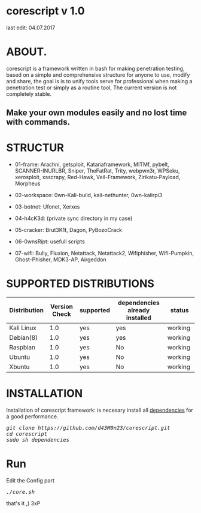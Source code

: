 # corescript v 1.0
last edit: 04.07.2017
# ABOUT.

corescript is a framework written in bash for making penetration testing, based on a simple and comprehensive structure for anyone to use, modify and share, the goal is is to unify tools serve for professional when making a penetration test or simply as a routine tool, The current version is not completely stable.

## Make your own modules easily and no lost time with commands.


# STRUCTUR

<ul><li>01-frame: Arachni, getsploit, Katanaframework, MITMf, pybelt, SCANNER-INURLBR, Sniper, TheFatRat, Trity, webpwn3r, WPSeku, xerosploit, xsscrapy, Red-Hawk, Veil-Framework, Zirikatu-Payload, Morpheus</li></ul>	
<ul><li>02-workspace: 0wn-Kali-build, kali-nethunter, 0wn-kalirpi3</li></ul>
<ul><li>03-botnet: Ufonet, Xerxes</li></ul>
<ul><li>04-h4cK3d: (private sync directory in my case)</li></ul>
<ul><li>05-cracker: Brut3K1t, Dagon, PyBozoCrack</li></ul>
<ul><li>06-0wnsRipt: usefull scripts</li></ul>
<ul><li>07-wifi: Bully, Fluxion, Netattack, Netattack2, Wifiphisher, Wifi-Pumpkin, Ghost-Phisher, MDK3-AP, Airgeddon</li></ul>


# SUPPORTED DISTRIBUTIONS
|Distribution | Version Check | supported | dependencies already installed |status |
----------|-------|------|------|-------|
|Kali Linux|1.0 | yes| yes | working   |
|Debian(8)|1.0 | yes| yes | working   |
|Raspbian|1.0 |yes|No|working   |
|Ubuntu|1.0 |yes|No|working   |
|Xbuntu|1.0 |yes|No|working  |

# INSTALLATION
Installation of corescript framework: is necesary install all [dependencies](https://github.com/d43M0n23/corescript/wiki/Requisites) for a good performance.
<pre><i><n>git clone https://github.com/d43M0n23/corescript.git
cd corescript
sudo sh dependencies
</pre></i></n>
# Run
Edit the Config part
<pre><i><n>./core.sh</pre></i></n>

that's it ,) 3xP
